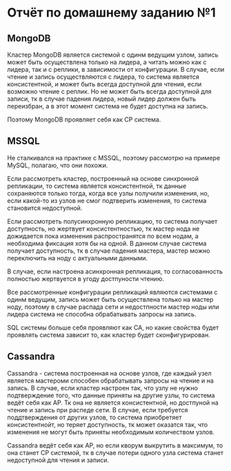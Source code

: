 # Отчёт по домашнему заданию №1


## MongoDB

Кластер MongoDB является системой с одинм ведущим узлом, запись может быть осуществлена только на лидера, а читать можно как с лидера, так и с реплики, в зависимости от конфигурации.
В случае, если чтение и запись осуществляются с лидера, то система является консистентной, и может быть всегда доступной для чтения, если возможно чтение с реплик.
Но не может быть всегда доступной для записи, тк в случае падения лидера, новый лидер должен быть переизбран, а в этот момент система не будет доступна на запись.

Поэтому MongoDB проявляет себя как CP система.

## MSSQL

Не сталкивался на практике с MSSQL, поэтому рассмотрю на примере MySQL, полагаю, что они похожи.

Если рассмотреть кластер, построенный на основе синхронной репликации, то система является консистентной, тк данные сохраняются только тогда, когда все узлы
получили изменения, но, если какой-то из узлов не смог подтверить изменения, то система становится недоступной.

Если рассмотреть полусинхронную репликацию, то система получает доступность, но жертвует консистентностью, тк мастер нода не дожидается пока изменения распространятся по всем нодам, а необходима фиксация хотя бы на одной.
В данном случае система получает доступность, тк в случае падения мастера, мастер можно переключить на ноду с актуальными данными.

В случае, если настроена асинхронная репликация, то согласованность полностью жертвуется в угоду достпуности чтению.

Все рассмотренные конфигурации репликаций являются системами с одинм ведущим, запись может быть осуществлена только на мастер ноду,
поэтому в случае распада сети и недостпности мастер ноды или лидера система не способна обрабатывать запросы на запись.

SQL системы больше себя проявляют как CA, но какие свойства будет проявлять система зависит то, как кластер будет сконфигурирован.

## Cassandra

Cassandra - система построенная на основе узлов, где каждый узел является мастероми способен обрабатывать запросы на чтение и на запись.
В случае, если кластер настроен так, что узлу не нужно подтверждение того, что данные приняты на другие узлы, то система ведёт себя как AP. Тк она не является консистентной, но достпуной на чтение и запись при распеде сети.
В случае, если требуется поддтверждения от других узлов, то система приобретяет консистентнойт, но теряет доступность, тк может оказатся так, что изменения не могут быть приняты необходимым количеством узлов.

Cassandra ведёт себя как AP, но если кворум выкрутить в максимум, то она станет CP системой, тк в случае потери одного узла система станет недоступной для чтения и записи.